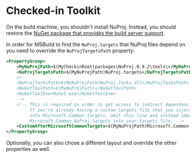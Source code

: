 # Checked-in Toolkit

On the build machine, you shouldn't install NuProj. Instead, you should restore
the [NuGet package that provides the build server support](http://www.nuget.org/packages/NuProj).

In order for MSBuild to find the `NuProj.targets` that NuProj files depend on
you need to override the `NuProjTargetsPath` property:

```xml
<PropertyGroup>
    <MyNuProjPath>$(MyCheckinRoot)packages\NuProj.0.9.2\tools\</MyNuProjPath>
    <NuProjTargetsPath>$(MyNuProjPath)NuProj.targets</NuProjTargetsPath>
    <!--
    <NuProjTasksPath>$(MyNuProjPath)NuProj.Tasks.dll</NuProjTasksPath>
    <NuGetToolPath>$(MyNuProjPath)</NuGetToolPath>
    <NuGetToolExe>NuGet.exe</NuGetToolExe>
    -->
    <!-- This is required in order to get access to indirect dependencies.
         If you're already having a custom targets file that you inject
         into Microsoft.Common.targets, omit this line and instead import
         Microsoft.Common.NuProj.targets into your targets file. -->
    <CustomAfterMicrosoftCommonTargets>$(MyNuProjPath)Microsoft.Common.NuProj.targets</CustomAfterMicrosoftCommonTargets>
</PropertyGroup>
```

Optionally, you can also chose a different layout and override the other
properties as well.
